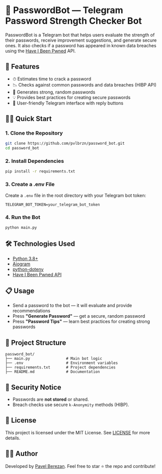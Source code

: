 # 🔐 PasswordBot — Telegram Password Strength Checker Bot

PasswordBot is a Telegram bot that helps users evaluate the strength of their passwords, receive improvement suggestions, and generate secure ones. It also checks if a password has appeared in known data breaches using the [Have I Been Pwned](https://haveibeenpwned.com/) API.

## 🚀 Features

* ⏱ Estimates time to crack a password
* 📉 Checks against common passwords and data breaches (HIBP API)
* 🧠 Generates strong, random passwords
* 💡 Provides best practices for creating secure passwords
* 🤖 User-friendly Telegram interface with reply buttons

## 🧑‍💻 Quick Start

### 1. Clone the Repository

```bash
git clone https://github.com/pvlbrzn/password_bot.git
cd password_bot
```

### 2. Install Dependencies

```bash
pip install -r requirements.txt
```

### 3. Create a .env File

Create a `.env` file in the root directory with your Telegram bot token:

```env
TELEGRAM_BOT_TOKEN=your_telegram_bot_token
```

### 4. Run the Bot

```bash
python main.py
```

## 🛠 Technologies Used

* [Python 3.8+](https://www.python.org/)
* [Aiogram](https://docs.aiogram.dev/)
* [python-dotenv](https://pypi.org/project/python-dotenv/)
* [Have I Been Pwned API](https://haveibeenpwned.com/API/v3)

## 📋 Usage

* Send a password to the bot — it will evaluate and provide recommendations
* Press **"Generate Password"** — get a secure, random password
* Press **"Password Tips"** — learn best practices for creating strong passwords

## 📁 Project Structure

```
password_bot/
├── main.py                # Main bot logic
├── .env                   # Environment variables
├── requirements.txt       # Project dependencies
├── README.md              # Documentation
```

## 🔐 Security Notice

* Passwords are **not stored** or shared.
* Breach checks use secure `k-Anonymity` methods (HIBP).

## 📄 License

This project is licensed under the MIT License. See [LICENSE](LICENSE) for more details.

## 🙋‍♂️ Author

Developed by [Pavel Berezan](https://github.com/pvlbrzn). Feel free to star ⭐ the repo and contribute!
